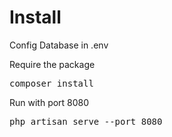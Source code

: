 # Install

Config Database in .env

Require the package

<pre>composer install</pre>

Run with port 8080

<pre>php artisan serve --port 8080</pre>

